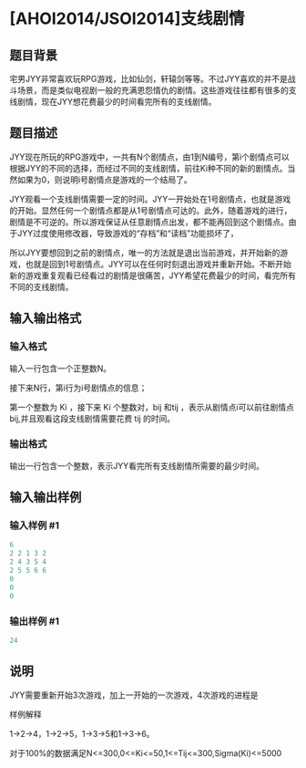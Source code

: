 # [AHOI2014/JSOI2014]支线剧情

## 题目背景

宅男JYY非常喜欢玩RPG游戏，比如仙剑，轩辕剑等等。不过JYY喜欢的并不是战斗场景，而是类似电视剧一般的充满恩怨情仇的剧情。这些游戏往往都有很多的支线剧情，现在JYY想花费最少的时间看完所有的支线剧情。

## 题目描述

JYY现在所玩的RPG游戏中，一共有N个剧情点，由1到N编号，第i个剧情点可以根据JYY的不同的选择，而经过不同的支线剧情，前往Ki种不同的新的剧情点。当然如果为0，则说明i号剧情点是游戏的一个结局了。

JYY观看一个支线剧情需要一定的时间。JYY一开始处在1号剧情点，也就是游戏的开始。显然任何一个剧情点都是从1号剧情点可达的。此外，随着游戏的进行，剧情是不可逆的。所以游戏保证从任意剧情点出发，都不能再回到这个剧情点。由于JYY过度使用修改器，导致游戏的“存档”和“读档”功能损坏了，

所以JYY要想回到之前的剧情点，唯一的方法就是退出当前游戏，并开始新的游戏，也就是回到1号剧情点。JYY可以在任何时刻退出游戏并重新开始。不断开始新的游戏重复观看已经看过的剧情是很痛苦，JYY希望花费最少的时间，看完所有不同的支线剧情。

## 输入输出格式

### 输入格式

输入一行包含一个正整数N。

接下来N行，第i行为i号剧情点的信息；

第一个整数为 Ki ，接下来 Ki 个整数对，bij 和tij ，表示从剧情点i可以前往剧情点bij,并且观看这段支线剧情需要花费 tij 的时间。

### 输出格式

输出一行包含一个整数，表示JYY看完所有支线剧情所需要的最少时间。

## 输入输出样例

### 输入样例 #1

```cpp
6
2 2 1 3 2
2 4 3 5 4
2 5 5 6 6
0
0
0
```


### 输出样例 #1

```cpp
24
```


## 说明

JYY需要重新开始3次游戏，加上一开始的一次游戏，4次游戏的进程是

样例解释

1->2->4，1->2->5，1->3->5和1->3->6。

对于100%的数据满足N<=300,0<=Ki<=50,1<=Tij<=300,Sigma(Ki)<=5000

